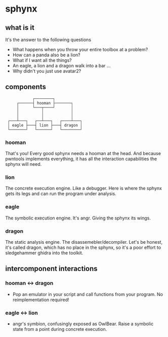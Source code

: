 # sphynx

## what is it
It's the answer to the following questions
- What happens when you throw your entire toolbox at a problem?
- How can a panda also be a lion?
- What if I want all the things?
- An eagle, a lion and a dragon walk into a bar ...
- Why didn't you just use avatar2?


## components
```
            ┌────────┐
     ┌──────┤ hooman ├───────┐
     │      └───┬────┘       │
     │          │            │
     │          │            │
 ┌───┴───┐   ┌──┴───┐   ┌────┴───┐
 │ eagle ├───┤ lion ├───┤ dragon │
 └───────┘   └──────┘   └────────┘
```
### hooman
That's you! Every good sphynx needs a hooman at the head. And because pwntools implements everything, it has all the interaction capabilities the sphynx will need.
### lion
The concrete execution engine. Like a debugger. Here is where the sphynx gets its legs and can run the program under analysis.
### eagle
The symbolic execution engine. It's angr. Giving the sphynx its wings.
### dragon
The static analysis engine. The disassemebler/decompiler. Let's be honest, it's called dragon, which has no place in the sphynx, so it's a poor effort to sledgehammer ghidra into the toolkit.

## intercomponent interactions
### hooman <-> dragon
- Pop an emulator in your script and call functions from your program. No reimplementation required!
### eagle <-> lion
- angr's symbion, confusingly exposed as OwlBear. Raise a symbolic state from a point during concrete execution. 

